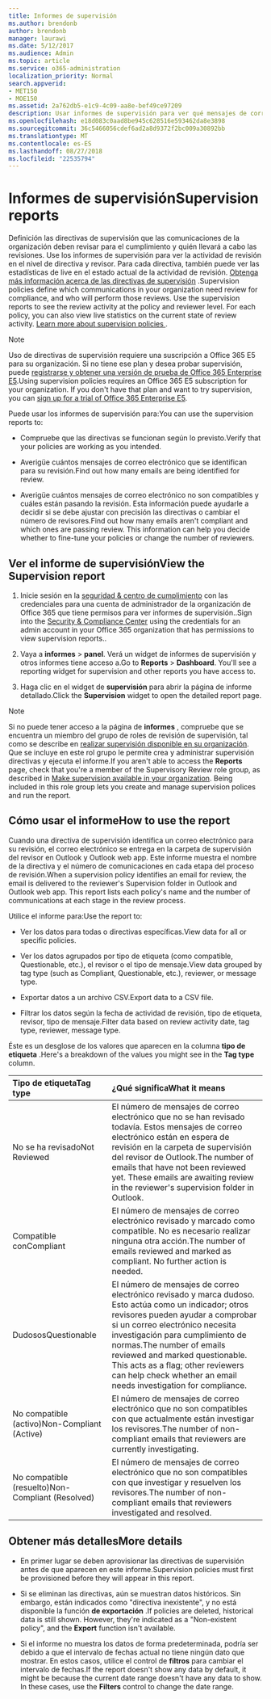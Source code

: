 ```yaml
---
title: Informes de supervisión
ms.author: brendonb
author: brendonb
manager: laurawi
ms.date: 5/12/2017
ms.audience: Admin
ms.topic: article
ms.service: o365-administration
localization_priority: Normal
search.appverid:
- MET150
- MOE150
ms.assetid: 2a762db5-e1c9-4c09-aa8e-bef49ce97209
description: Usar informes de supervisión para ver qué mensajes de correo electrónico necesita cumplimiento revisar y que debe realizar.
ms.openlocfilehash: e18d083c0aad8be945c628516e593462da8e3898
ms.sourcegitcommit: 36c5466056cdef6ad2a8d9372f2bc009a30892bb
ms.translationtype: MT
ms.contentlocale: es-ES
ms.lasthandoff: 08/27/2018
ms.locfileid: "22535794"
---
```

# <a name="supervision-reports"></a><span data-ttu-id="f2cca-103">Informes de supervisión</span><span class="sxs-lookup"><span data-stu-id="f2cca-103">Supervision reports</span></span>

<span data-ttu-id="f2cca-p101">Definición las directivas de supervisión que las comunicaciones de la organización deben revisar para el cumplimiento y quién llevará a cabo las revisiones. Use los informes de supervisión para ver la actividad de revisión en el nivel de directiva y revisor. Para cada directiva, también puede ver las estadísticas de live en el estado actual de la actividad de revisión. [Obtenga más información acerca de las directivas de supervisión](configure-supervision-policies.md) .</span><span class="sxs-lookup"><span data-stu-id="f2cca-p101">Supervision policies define which communications in your organization need review for compliance, and who will perform those reviews. Use the supervision reports to see the review activity at the policy and reviewer level. For each policy, you can also view live statistics on the current state of review activity. [Learn more about supervision policies ](configure-supervision-policies.md) .</span></span> 
  
> [!NOTE]
> <span data-ttu-id="f2cca-p102">Uso de directivas de supervisión requiere una suscripción a Office 365 E5 para su organización. Si no tiene ese plan y desea probar supervisión, puede [registrarse y obtener una versión de prueba de Office 365 Enterprise E5](https://go.microsoft.com/fwlink/p/?LinkID=698279).</span><span class="sxs-lookup"><span data-stu-id="f2cca-p102">Using supervision policies requires an Office 365 E5 subscription for your organization. If you don't have that plan and want to try supervision, you can [sign up for a trial of Office 365 Enterprise E5](https://go.microsoft.com/fwlink/p/?LinkID=698279).</span></span> 
  
<span data-ttu-id="f2cca-110">Puede usar los informes de supervisión para:</span><span class="sxs-lookup"><span data-stu-id="f2cca-110">You can use the supervision reports to:</span></span>
  
- <span data-ttu-id="f2cca-111">Compruebe que las directivas se funcionan según lo previsto.</span><span class="sxs-lookup"><span data-stu-id="f2cca-111">Verify that your policies are working as you intended.</span></span> 
    
- <span data-ttu-id="f2cca-112">Averigüe cuántos mensajes de correo electrónico que se identifican para su revisión.</span><span class="sxs-lookup"><span data-stu-id="f2cca-112">Find out how many emails are being identified for review.</span></span>
    
- <span data-ttu-id="f2cca-p103">Averigüe cuántos mensajes de correo electrónico no son compatibles y cuáles están pasando la revisión. Esta información puede ayudarle a decidir si se debe ajustar con precisión las directivas o cambiar el número de revisores.</span><span class="sxs-lookup"><span data-stu-id="f2cca-p103">Find out how many emails aren't compliant and which ones are passing review. This information can help you decide whether to fine-tune your policies or change the number of reviewers.</span></span>
    
## <a name="view-the-supervision-report"></a><span data-ttu-id="f2cca-115">Ver el informe de supervisión</span><span class="sxs-lookup"><span data-stu-id="f2cca-115">View the Supervision report</span></span>

1. <span data-ttu-id="f2cca-116">Inicie sesión en la [seguridad &amp; centro de cumplimiento](https://protection.office.com/) con las credenciales para una cuenta de administrador de la organización de Office 365 que tiene permisos para ver informes de supervisión..</span><span class="sxs-lookup"><span data-stu-id="f2cca-116">Sign into the [Security &amp; Compliance Center](https://protection.office.com/) using the credentials for an admin account in your Office 365 organization that has permissions to view supervision reports..</span></span> 
    
2. <span data-ttu-id="f2cca-p104">Vaya a **informes** \> **panel**. Verá un widget de informes de supervisión y otros informes tiene acceso a.</span><span class="sxs-lookup"><span data-stu-id="f2cca-p104">Go to **Reports** \> **Dashboard**. You'll see a reporting widget for supervision and other reports you have access to.</span></span>
    
3. <span data-ttu-id="f2cca-119">Haga clic en el widget de **supervisión** para abrir la página de informe detallado.</span><span class="sxs-lookup"><span data-stu-id="f2cca-119">Click the **Supervision** widget to open the detailed report page.</span></span> 
    
> [!NOTE]
> <span data-ttu-id="f2cca-p105">Si no puede tener acceso a la página de **informes** , compruebe que se encuentra un miembro del grupo de roles de revisión de supervisión, tal como se describe en [realizar supervisión disponible en su organización](configure-supervision-policies.md#SRavailable). Que se incluye en este rol grupo le permite crea y administrar supervisión directivas y ejecuta el informe.</span><span class="sxs-lookup"><span data-stu-id="f2cca-p105">If you aren't able to access the **Reports** page, check that you're a member of the Supervisory Review role group, as described in [Make supervision available in your organization](configure-supervision-policies.md#SRavailable). Being included in this role group lets you create and manage supervision polices and run the report.</span></span> 
  
## <a name="how-to-use-the-report"></a><span data-ttu-id="f2cca-122">Cómo usar el informe</span><span class="sxs-lookup"><span data-stu-id="f2cca-122">How to use the report</span></span>

<span data-ttu-id="f2cca-p106">Cuando una directiva de supervisión identifica un correo electrónico para su revisión, el correo electrónico se entrega en la carpeta de supervisión del revisor en Outlook y Outlook web app. Este informe muestra el nombre de la directiva y el número de comunicaciones en cada etapa del proceso de revisión.</span><span class="sxs-lookup"><span data-stu-id="f2cca-p106">When a supervision policy identifies an email for review, the email is delivered to the reviewer's Supervision folder in Outlook and Outlook web app. This report lists each policy's name and the number of communications at each stage in the review process.</span></span>
  
<span data-ttu-id="f2cca-125">Utilice el informe para:</span><span class="sxs-lookup"><span data-stu-id="f2cca-125">Use the report to:</span></span>
  
- <span data-ttu-id="f2cca-126">Ver los datos para todas o directivas específicas.</span><span class="sxs-lookup"><span data-stu-id="f2cca-126">View data for all or specific policies.</span></span>
    
- <span data-ttu-id="f2cca-127">Ver los datos agrupados por tipo de etiqueta (como compatible, Questionable, etc.), el revisor o el tipo de mensaje.</span><span class="sxs-lookup"><span data-stu-id="f2cca-127">View data grouped by tag type (such as Compliant, Questionable, etc.), reviewer, or message type.</span></span>
    
- <span data-ttu-id="f2cca-128">Exportar datos a un archivo CSV.</span><span class="sxs-lookup"><span data-stu-id="f2cca-128">Export data to a CSV file.</span></span>
    
- <span data-ttu-id="f2cca-129">Filtrar los datos según la fecha de actividad de revisión, tipo de etiqueta, revisor, tipo de mensaje.</span><span class="sxs-lookup"><span data-stu-id="f2cca-129">Filter data based on review activity date, tag type, reviewer, message type.</span></span>
    
<span data-ttu-id="f2cca-130">Éste es un desglose de los valores que aparecen en la columna **tipo de etiqueta** .</span><span class="sxs-lookup"><span data-stu-id="f2cca-130">Here's a breakdown of the values you might see in the **Tag type** column.</span></span> 
  
|<span data-ttu-id="f2cca-131">**Tipo de etiqueta**</span><span class="sxs-lookup"><span data-stu-id="f2cca-131">**Tag type**</span></span>|<span data-ttu-id="f2cca-132">**¿Qué significa**</span><span class="sxs-lookup"><span data-stu-id="f2cca-132">**What it means**</span></span>|
|:-----|:-----|
|<span data-ttu-id="f2cca-133">No se ha revisado</span><span class="sxs-lookup"><span data-stu-id="f2cca-133">Not Reviewed</span></span>  <br/> |<span data-ttu-id="f2cca-p107">El número de mensajes de correo electrónico que no se han revisado todavía. Estos mensajes de correo electrónico están en espera de revisión en la carpeta de supervisión del revisor de Outlook.</span><span class="sxs-lookup"><span data-stu-id="f2cca-p107">The number of emails that have not been reviewed yet. These emails are awaiting review in the reviewer's supervision folder in Outlook.</span></span>  <br/> |
|<span data-ttu-id="f2cca-136">Compatible con</span><span class="sxs-lookup"><span data-stu-id="f2cca-136">Compliant</span></span>  <br/> |<span data-ttu-id="f2cca-p108">El número de mensajes de correo electrónico revisado y marcado como compatible. No es necesario realizar ninguna otra acción.</span><span class="sxs-lookup"><span data-stu-id="f2cca-p108">The number of emails reviewed and marked as compliant. No further action is needed.</span></span>  <br/> |
|<span data-ttu-id="f2cca-139">Dudosos</span><span class="sxs-lookup"><span data-stu-id="f2cca-139">Questionable</span></span>  <br/> |<span data-ttu-id="f2cca-p109">El número de mensajes de correo electrónico revisado y marca dudoso. Esto actúa como un indicador; otros revisores pueden ayudar a comprobar si un correo electrónico necesita investigación para cumplimiento de normas.</span><span class="sxs-lookup"><span data-stu-id="f2cca-p109">The number of emails reviewed and marked questionable. This acts as a flag; other reviewers can help check whether an email needs investigation for compliance.</span></span>  <br/> |
|<span data-ttu-id="f2cca-142">No compatible (activo)</span><span class="sxs-lookup"><span data-stu-id="f2cca-142">Non-Compliant (Active)</span></span>  <br/> |<span data-ttu-id="f2cca-143">El número de mensajes de correo electrónico que no son compatibles con que actualmente están investigar los revisores.</span><span class="sxs-lookup"><span data-stu-id="f2cca-143">The number of non-compliant emails that reviewers are currently investigating.</span></span>  <br/> |
|<span data-ttu-id="f2cca-144">No compatible (resuelto)</span><span class="sxs-lookup"><span data-stu-id="f2cca-144">Non-Compliant (Resolved)</span></span>  <br/> |<span data-ttu-id="f2cca-145">El número de mensajes de correo electrónico que no son compatibles con que investigar y resuelven los revisores.</span><span class="sxs-lookup"><span data-stu-id="f2cca-145">The number of non-compliant emails that reviewers investigated and resolved.</span></span>  <br/> |
   
## <a name="more-details"></a><span data-ttu-id="f2cca-146">Obtener más detalles</span><span class="sxs-lookup"><span data-stu-id="f2cca-146">More details</span></span>

- <span data-ttu-id="f2cca-147">En primer lugar se deben aprovisionar las directivas de supervisión antes de que aparecen en este informe.</span><span class="sxs-lookup"><span data-stu-id="f2cca-147">Supervision policies must first be provisioned before they will appear in this report.</span></span>
    
- <span data-ttu-id="f2cca-p110">Si se eliminan las directivas, aún se muestran datos históricos. Sin embargo, están indicados como "directiva inexistente", y no está disponible la función **de exportación** .</span><span class="sxs-lookup"><span data-stu-id="f2cca-p110">If policies are deleted, historical data is still shown. However, they're indicated as a "Non-existent policy", and the **Export** function isn't available.</span></span> 
    
- <span data-ttu-id="f2cca-p111">Si el informe no muestra los datos de forma predeterminada, podría ser debido a que el intervalo de fechas actual no tiene ningún dato que mostrar. En estos casos, utilice el control de **filtros** para cambiar el intervalo de fechas.</span><span class="sxs-lookup"><span data-stu-id="f2cca-p111">If the report doesn't show any data by default, it might be because the current date range doesn't have any data to show. In these cases, use the **Filters** control to change the date range.</span></span> 
    


